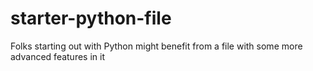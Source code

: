 # starter-python-file
Folks starting out with Python might benefit from a file with some more advanced features in it
